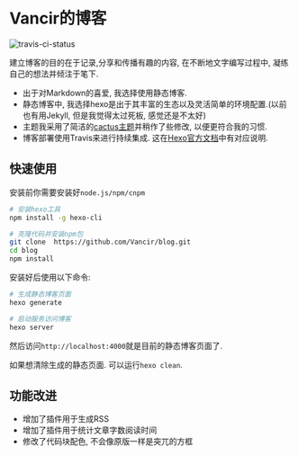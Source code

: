 # Vancir的博客

![travis-ci-status](https://travis-ci.com/Vancir/blog.svg?branch=master)

建立博客的目的在于记录,分享和传播有趣的内容, 在不断地文字编写过程中, 凝练自己的想法并倾注于笔下. 

* 出于对Markdown的喜爱, 我选择使用静态博客. 
* 静态博客中, 我选择hexo是出于其丰富的生态以及灵活简单的环境配置.(以前也有用Jekyll, 但是我觉得太过死板, 感觉还是不太好) 
* 主题我采用了简洁的[cactus主题](https://github.com/probberechts/hexo-theme-cactus)并稍作了些修改, 以便更符合我的习惯.  
* 博客部署使用Travis来进行持续集成. 这在[Hexo官方文档](https://hexo.io/docs/github-pages.html)中有对应说明.

## 快速使用

安装前你需要安装好`node.js/npm/cnpm`
    
``` bash
# 安装hexo工具
npm install -g hexo-cli

# 克隆代码并安装npm包
git clone  https://github.com/Vancir/blog.git
cd blog
npm install 
```

安装好后使用以下命令:

``` bash
# 生成静态博客页面
hexo generate

# 启动服务访问博客
hexo server
```

然后访问`http://localhost:4000`就是目前的静态博客页面了.

如果想清除生成的静态页面. 可以运行`hexo clean`.

## 功能改进

* 增加了插件用于生成RSS
* 增加了插件用于统计文章字数阅读时间
* 修改了代码块配色, 不会像原版一样是突兀的方框